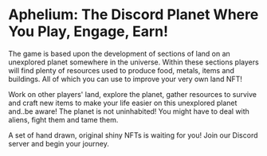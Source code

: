 # Aphelium: The Discord Planet Where You Play, Engage, Earn! 
The game is based upon the development of sections of land on an unexplored planet somewhere in the universe. Within these sections players will find plenty of resources used to produce food, metals, items and buildings. All of which you can use to improve your very own land NFT!

Work on other players' land, explore the planet, gather resources to survive and craft new items to make your life easier on this unexplored planet and..be aware! The planet is not uninhabited! You might have to deal with aliens, fight them and tame them.

A set of hand drawn, original shiny NFTs is waiting for you! Join our Discord server and begin your journey.
